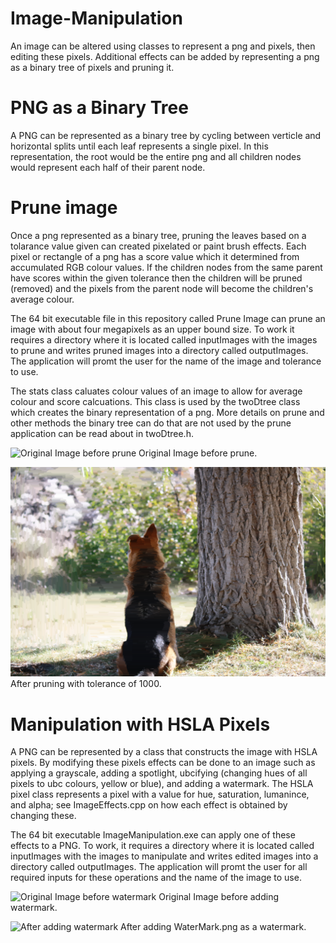 # Image-Manipulation
An image can be altered using classes to represent a png and pixels, then editing these pixels. Additional effects can be added by representing a png as a binary tree of pixels and pruning it. 

# PNG as a Binary Tree
A PNG can be represented as a binary tree by cycling between verticle and horizontal splits until each leaf represents a single pixel. In this representation, the root would be the entire png and all children nodes would represent each half of their parent node.

# Prune image
Once a png represented as a binary tree, pruning the leaves based on a tolarance value given can created pixelated or paint brush effects. Each pixel or rectangle of a png has a score value which it determined from accumulated RGB colour values. If the children nodes from the same parent have scores within the given tolerance then the children will be pruned (removed) and the pixels from the parent node will become the children's average colour.

The 64 bit executable file in this repository called Prune Image can prune an image with about four megapixels as an upper bound size. To work it requires a directory where it is located called inputImages with the images to prune and writes pruned images into a directory called outputImages. The application will promt the user for the name of the image and tolerance to use.

The stats class caluates colour values of an image to allow for average colour and score calcuations. This class is used by the twoDtree class which creates the binary representation of a png. More details on prune and other methods the binary tree can do that are not used by the prune application can be read about in twoDtree.h.

![Original Image before prune](https://github.com/DavidOnak/Image-Manipulation/blob/master/inputImages/doggo.png?raw=true)
Original Image before prune.

![After pruning with tolerance of 1000](https://github.com/DavidOnak/Image-Manipulation/blob/master/outputImages/pruned-doggo.png?raw=true)
After pruning with tolerance of 1000.

# Manipulation with HSLA Pixels
A PNG can be represented by a class that constructs the image with HSLA pixels. By modifying these pixels effects can be done to an image such as applying a grayscale, adding a spotlight, ubcifying (changing hues of all pixels to ubc colours, yellow or blue), and adding a watermark. The HSLA pixel class represents a pixel with a value for hue, saturation, lumanince, and alpha; see ImageEffects.cpp on how each effect is obtained by changing these.

The 64 bit executable ImageManipulation.exe can apply one of these effects to a PNG. To work, it requires a directory where it is located called inputImages with the images to manipulate and writes edited images into a directory called outputImages. The application will promt the user for all required inputs for these operations and the name of the image to use.

![Original Image before watermark](https://github.com/DavidOnak/Image-Manipulation/blob/master/inputImages/test.png?raw=true)
Original Image before adding watermark.

![After adding watermark](https://github.com/DavidOnak/Image-Manipulation/blob/master/outputImages/watermarked-test.png?raw=true)
After adding WaterMark.png as a watermark.
